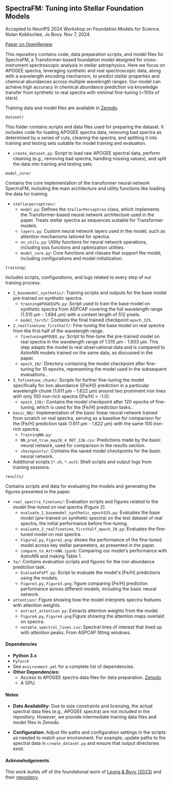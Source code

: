 ## SpectraFM: Tuning into Stellar Foundation Models
Accepted to NeurIPS 2024 Workshop on Foundation Models for Science. Nolan Koblischke, Jo Bovy. Nov 7, 2024.

[Paper on OpenReview](https://openreview.net/forum?id=HLEQrER65D)

This repository contains code, data preparation scripts, and model files for SpectraFM, a Transformer-based foundation model designed for cross-instrument spectroscopic analysis in stellar astrophysics. Here we focus on APOGEE spectra, leveraging synthetic and real spectroscopic data, along with a wavelength encoding mechanism, to predict stellar properties and chemical abundances across multiple wavelength ranges. Our model can achieve high accuracy in chemical abundance prediction via knowledge transfer from synthetic to real spectra with minimal fine-tuning (~100s of stars).

Training data and model files are available in [Zenodo](https://zenodo.org/records/14041360).

`dataset/`

This folder contains scripts and data files used for preparing the dataset. It includes code for loading APOGEE spectra data, removing bad spectra as determined by a series of cuts, cleaning the spectra, and splitting it into training and testing sets suitable for model training and evaluation.

- `create_dataset.py`: Script to load raw APOGEE spectral data, perform cleaning (e.g., removing bad spectra, handling missing values), and split the data into training and testing sets.


`model_core/`

Contains the core implementation of the transformer neural network SpectraFM, including the main architecture and utility functions like loading the data for training.

- `stellarperceptron/`:
  - `model.py`: Defines the `StellarPerceptron` class, which implements the Transformer-based neural network architecture used in the paper. Treats stellar spectra as sequences suitable for Transformer models.
  - `layers.py`: Custom neural network layers used in the model, such as attention mechanisms tailored for spectra.
  - `nn_utils.py`: Utility functions for neural network operations, including loss functions and optimization utilities.
  - `model_core.py`: Core functions and classes that support the model, including configurations and model initialization.

`training/`

Includes scripts, configurations, and logs related to every step of our training process.

- `1_basemodel_synthetic/`: Training scripts and outputs for the base model pre-trained on synthetic spectra.
  - `trainingAPOGEEGPU.py`: Script used to train the base model on synthetic spectra from ASPCAP covering the full wavelength range (1.515 μm - 1.694 μm) with a context length of 512 pixels.
  - `model_torch/`: Contains the final trained checkpoint `epoch_325`.
- `2_realfinetune_firsthalf/`: Fine-tuning the base model on real spectra from the first half of the wavelength range.
  - `finetuningAPOGEE.py`: Script to fine-tune the pre-trained model on real spectra in the wavelength range of 1.515 μm - 1.603 μm. This step adapts the model to real observational data and is compared to AstroNN models trained on the same data, as discussed in the paper.
  - `epoch_10/`: Directory containing the model checkpoint after fine-tuning for 10 epochs, representing the model used in the subsequent evaluations..
- `3_fefinetune_chunk/`: Scripts for further fine-tuning the model specifically for iron abundance ([Fe/H]) prediction in a particular wavelength chunk (1.611 μm - 1.622 μm) around two prominent iron lines with only 100 iron-rich spectra ([Fe/H] > -1.0).
  - `epoch_120/`: Contains the model checkpoint after 120 epochs of fine-tuning, which is used for the [Fe/H] prediction tasks..
- `basic_NN/`: Implementation of the basic linear neural network trained from scratch on real spectra, serving as a baseline for comparison for the [Fe/H] prediction task (1.611 μm - 1.622 μm) with the same 100 iron-rich spectra.
  - `TrainingNN.py`:
  - `NN_pred_true_may28_4_987_138.csv`: Predictions made by the basic neural network, used for comparison in the results section.
  - `checkpoints/`: Contains the saved model checkpoints for the basic neural network.
- Additional scripts (`*.sh`, `*.out`): Shell scripts and output logs from training sessions.

`results/`

Contains scripts and data for evaluating the models and generating the figures presented in the paper.

- `real_spectra_finetune/`: Evaluation scripts and figures related to the model fine-tuned on real spectra (Figure 2).
  - `evaluate_1_basemodel_synthetic_epoch325.py`: Evaluates the base model (pre-trained on synthetic spectra) on the test dataset of real spectra, the initial performance before fine-tuning.
  - `evaluate_2_realfinetune_firsthalf_epoch_10.py`: Evaluates the fine-tuned model on real spectra.
  - `Figure2.py`, `Figure2.png`: shows the performance of the fine-tuned model across key stellar parameters, as presented in the paper.
  - `compare_to_AstroNN.ipynb`: Comparing our model's performance with AstroNN and making Table 1.
- `fe/`: Contains evaluation scripts and figures for the iron abundance prediction task.
  - `EvaluateFeFT.py`: Script to evaluate the model's [Fe/H] predictions using the models.
  - `Figure3.py`, `Figure3.png`: figure comparing [Fe/H] prediction performance across different models, including the basic neural network.
- `attention/`: Figure showing how the model interprets spectra features with attention weights.
  - `extract_attention.py`: Extracts attention weights from the model.
  - `Figure4.py`, `Figure4.png`:Figure showing the attention maps overlaid on spectra.
  - `notable_spectral_lines.csv`: Spectral lines of interest that lined up with attention peaks. From ASPCAP fitting windows.

#### Dependencies

- **Python 3.x**
- `PyTorch`
- See `environment.yml` for a complete list of dependencies.
- **Other Dependencies:**
  - Access to APOGEE spectra data files for data preparation. [Zenodo](https://zenodo.org/records/14041360)
  - A GPU.

#### Notes

- **Data Availability:** Due to size constraints and licensing, the actual spectral data files (e.g., APOGEE spectra) are not included in the repository. However, we provide intermediate training data files and model files in Zenodo.

- **Configuration:** Adjust file paths and configuration settings in the scripts as needed to match your environment. For example, update paths to the spectral data in `create_dataset.py` and ensure that output directories exist.


#### Acknowledgements

This work builds off of the foundational work of [Leung & Bovy (2023)](https://arxiv.org/abs/2308.10944) and their [repository](https://github.com/henrysky/astroNN_stars_foundation).
